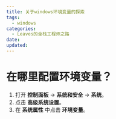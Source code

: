 ```yaml
---
title: 关于windows环境变量的探索
tags:
  - windows
categories:
  - Leaves的全栈工程师之路
date:
updated:
---
```

# 在哪里配置环境变量？
1. 打开 **控制面板** -> **系统和安全** -> **系统**。
2. 点击 **高级系统设置**。
3. 在 **系统属性** 中点击 **环境变量**。